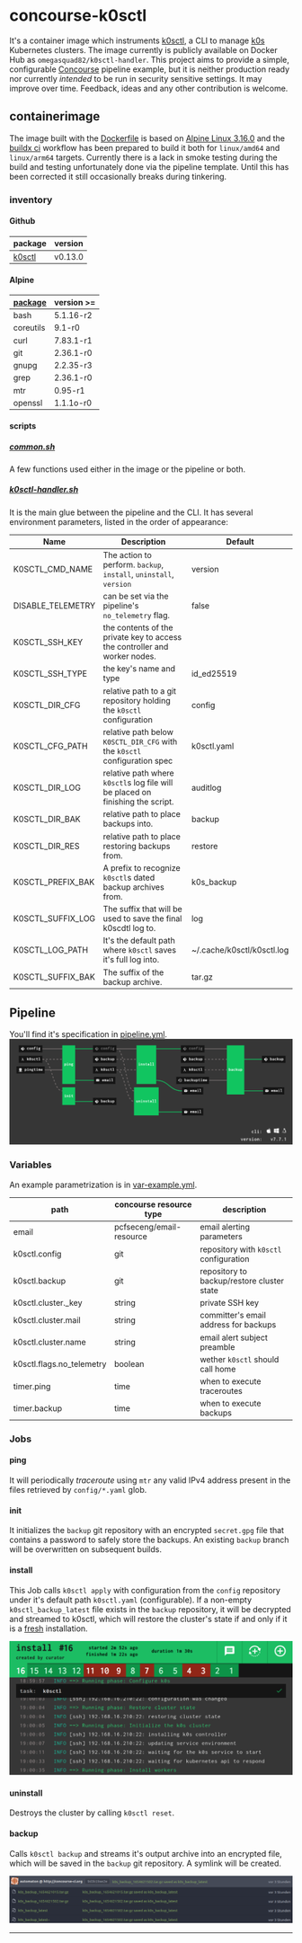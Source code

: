# concourse-k0sctl

It's a container image which instruments [k0sctl][github-k0sctl], a CLI to
manage [k0s][link-k0sproject] Kubernetes clusters. The image currently is
publicly available on Docker Hub as `omegasquad82/k0sctl-handler`. This project
aims to provide a simple, configurable [Concourse][link-concourse] pipeline
example, but it is neither production ready nor currently _intended_ to be run
in security sensitive settings. It may improve over time. Feedback, ideas and
any other contribution is welcome.

## containerimage

The image built with the [Dockerfile][repo-dockerfile] is based on [Alpine Linux
3.16.0][link-alpine-release] and the [buildx ci][repo-ci-buildx] workflow has
been prepared to build it both for `linux/amd64` and `linux/arm64` targets.
Currently there is a lack in smoke testing during the build and testing
unfortunately done via the pipeline template. Until this has been corrected it
still occasionally breaks during tinkering.

### inventory

#### Github

| package                 | version |
| ----------------------- | ------- |
| [k0sctl][github-k0sctl] | v0.13.0 |

#### Alpine

| [package][link-alpine-packages] | version >= |
| ------------------------------- | ---------- |
| bash                            | 5.1.16-r2  |
| coreutils                       | 9.1-r0     |
| curl                            | 7.83.1-r1  |
| git                             | 2.36.1-r0  |
| gnupg                           | 2.2.35-r3  |
| grep                            | 2.36.1-r0  |
| mtr                             | 0.95-r1    |
| openssl                         | 1.1.1o-r0  |

#### scripts

##### [common.sh][repo-script-common]

A few functions used either in the image or the pipeline or both.

##### [k0sctl-handler.sh][repo-script-k0sctl-handler]

It is the main glue between the pipeline and the CLI. It has several environment
parameters, listed in the order of appearance:

| Name              | Description                                                                    | Default                    |
| ----------------- | ------------------------------------------------------------------------------ | -------------------------- |
| K0SCTL_CMD_NAME   | The action to perform. `backup`, `install`, `uninstall`, `version`             | version                    |
| DISABLE_TELEMETRY | can be set via the pipeline's `no_telemetry` flag.                             | false                      |
| K0SCTL_SSH_KEY    | the contents of the private key to access the controller and worker nodes.     |
| K0SCTL_SSH_TYPE   | the key's name and type                                                        | id_ed25519                 |
| K0SCTL_DIR_CFG    | relative path to a git repository holding the `k0sctl` configuration           | config                     |
| K0SCTL_CFG_PATH   | relative path below `K0SCTL_DIR_CFG` with the `k0sctl` configuration spec      | k0sctl.yaml                |
| K0SCTL_DIR_LOG    | relative path where `k0sctl`s log file will be placed on finishing the script. | auditlog                   |
| K0SCTL_DIR_BAK    | relative path to place backups into.                                           | backup                     |
| K0SCTL_DIR_RES    | relative path to place restoring backups from.                                 | restore                    |
| K0SCTL_PREFIX_BAK | A prefix to recognize `k0sctl`s dated backup archives from.                    | k0s_backup                 |
| K0SCTL_SUFFIX_LOG | The suffix that will be used to save the final k0scdtl log to.                 | log                        |
| K0SCTL_LOG_PATH   | It's the default path where `k0sctl` saves it's full log into.                 | ~/.cache/k0sctl/k0sctl.log |
| K0SCTL_SUFFIX_BAK | The suffix of the backup archive.                                              | tar.gz                     |

## Pipeline

You'll find it's specification in [pipeline.yml][repo-pipeline].
![k0sctl pipeline][image-pipeline]

### Variables

An example parametrization is in [var-example.yml][repo-pipeline-vars].

| path                      | concourse resource type  | description                                |
| ------------------------- | ------------------------ | ------------------------------------------ |
| email                     | pcfseceng/email-resource | email alerting parameters                  |
| k0sctl.config             | git                      | repository with `k0sctl` configuration     |
| k0sctl.backup             | git                      | repository to backup/restore cluster state |
| k0sctl.cluster.\_key      | string                   | private SSH key                            |
| k0sctl.cluster.mail       | string                   | committer's email address for backups      |
| k0sctl.cluster.name       | string                   | email alert subject preamble               |
| k0sctl.flags.no_telemetry | boolean                  | wether `k0sctl` should call home           |
| timer.ping                | time                     | when to execute traceroutes                |
| timer.backup              | time                     | when to execute backups                    |

### Jobs

#### ping

It will periodically _traceroute_ using `mtr` any valid IPv4 address present in
the files retrieved by `config/*.yaml` glob.

#### init

It initializes the `backup` git repository with an encrypted `secret.gpg` file
that contains a password to safely store the backups. An existing `backup`
branch will be overwritten on subsequent builds.

#### install

This Job calls `k0sctl apply` with configuration from the `config` repository
under it's default path `k0sctl.yaml` (configurable). If a non-empty
`k0sctl_backup_latest` file exists in the `backup` repository, it will be
decrypted and streamed to k0sctl, which will restore the cluster's state if and
only if it is a [fresh][github-k0sctl-restore.go#149l25] installation.

![k0sctl restored the cluster state][image-job-install]

#### uninstall

Destroys the cluster by calling `k0sctl reset`.

#### backup

Calls `k0sctl backup` and streams it's output archive into an encrypted file,
which will be saved in the `backup` git repository. A symlink will be created.

![k0sctl backup archives][image-git-backups]

---

[image-git-backups]: /images/git-backups.png
[image-job-install]: /images/job-install-restoring.png
[image-pipeline]: /images/pipeline.png
[github-k0sctl]: https://github.com/k0sproject/k0sctl
[github-k0sctl-restore.go#149l25]:
  https://github.com/k0sproject/k0sctl/pull/149/commits/6e7c262904ed05b7068e818954a5091d25504065#diff-2cad3981690f3fb1f7b9494273cb87a7b751a5f3f884b9ad0e6a119d60f2f1a2R25
[link-concourse]: https://concourse-ci.org/
[link-k0sproject]: https://k0sproject.io/
[link-alpine-packages]: https://pkgs.alpinelinux.org/packages?name=&branch=v3.16
[link-alpine-release]: https://alpinelinux.org/posts/Alpine-3.16.0-released.html
[link-markdown]: https://devhints.io/markdown
[repo-ci-buildx]: /.github/workflows/buildx-ci.yml
[repo-dockerfile]: /Dockerfile
[repo-pipeline]: /ci/pipeline.yml
[repo-pipeline-vars]: /ci/vars-example.yml
[repo-script-common]: /scripts/common.sh
[repo-script-k0sctl-handler]: /scripts/k0sctl-handler.sh
